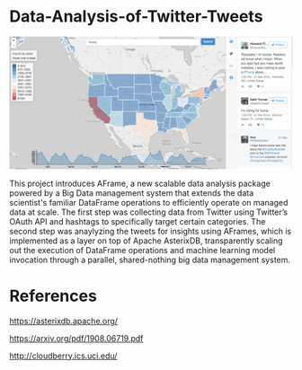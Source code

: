 # Data-Analysis-of-Twitter-Tweets

![alt text](./images/dashboard.png)

This project introduces AFrame, a new scalable data analysis package powered by a Big Data management system that extends the data scientist's familiar DataFrame operations to efficiently operate on managed data at scale. The first step was collecting data from Twitter using Twitter’s OAuth API and hashtags to specifically target certain categories. The second step was anaylyzing the tweets for insights using AFrames, which is implemented as a layer on top of Apache AsterixDB, transparently scaling out the execution of DataFrame operations and machine learning model invocation through a parallel, shared-nothing big data management system.

# References

https://asterixdb.apache.org/

https://arxiv.org/pdf/1908.06719.pdf

http://cloudberry.ics.uci.edu/



